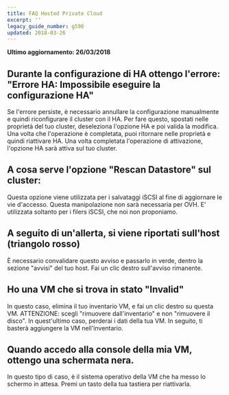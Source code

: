 ```yaml
---
title: FAQ Hosted Private Cloud
excerpt: ''
legacy_guide_number: g598
updated: 2018-03-26
---
```


**Ultimo aggiornamento: 26/03/2018**

## Durante la configurazione di HA ottengo l'errore: "Errore HA: Impossibile eseguire la configurazione HA"
Se l'errore persiste, è necessario annullare la configurazione manualmente e quindi riconfigurare il cluster con il HA. Per fare questo, spostati nelle proprietà del tuo cluster, deseleziona l'opzione HA e poi valida la modifica. Una volta che l'operazione è completata, puoi ritornare nelle proprietà e quindi riattivare HA. Una volta completata l'operazione di attivazione, l'opzione HA sarà attiva sul tuo cluster.


## A cosa serve l'opzione "Rescan Datastore" sul cluster:
Questa opzione viene utilizzata per i salvataggi iSCSI al fine di aggiornare le vie d'accesso.
Questa manipolazione non sarà necessaria per OVH. E' utilizzata soltanto per i filers iSCSI, che noi non proponiamo.


## A seguito di un'allerta, si viene riportati sull'host (triangolo rosso)
È necessario convalidare questo avviso e passarlo in verde, dentro la sezione "avvisi" del tuo host. Fai un clic destro sull'avviso rimanente.


## Ho una VM che si trova in stato "Invalid"
In questo caso, elimina il tuo inventario VM, e fai un clic destro su questa VM.
ATTENZIONE: scegli "rimuovere dall'inventario" e non "rimuovere il disco". In quest'ultimo caso, perderai i dati della tua VM.
In seguito, ti basterà aggiungere la VM nell'inventario.


## Quando accedo alla console della mia VM, ottengo una schermata nera.
In questo tipo di caso, è il sistema operativo della VM che ha messo lo schermo in attesa. Premi un tasto della tua tastiera per riattivarla.

